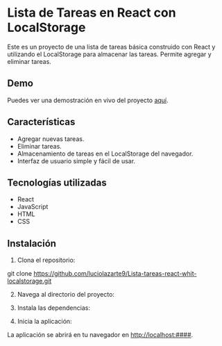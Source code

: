 ﻿# Lista de Tareas en React con LocalStorage

Este es un proyecto de una lista de tareas básica construido con React y utilizando el LocalStorage para almacenar las tareas. Permite agregar y eliminar tareas.

## Demo

Puedes ver una demostración en vivo del proyecto [aquí](deluxe-daffodil-ca259f.netlify.app).

## Características

- Agregar nuevas tareas.
- Eliminar tareas.
- Almacenamiento de tareas en el LocalStorage del navegador.
- Interfaz de usuario simple y fácil de usar.

## Tecnologías utilizadas

- React
- JavaScript
- HTML
- CSS

## Instalación

1. Clona el repositorio:

git clone https://github.com/luciolazarte9/Lista-tareas-react-whit-localstorage.git


2. Navega al directorio del proyecto:


3. Instala las dependencias:


4. Inicia la aplicación:


La aplicación se abrirá en tu navegador en [http://localhost:####](http://localhost:####).


